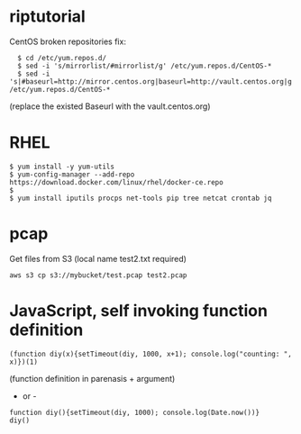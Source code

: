 # riptutorial

  CentOS broken repositories fix:  
```
  $ cd /etc/yum.repos.d/    
  $ sed -i 's/mirrorlist/#mirrorlist/g' /etc/yum.repos.d/CentOS-*  
  $ sed -i 's|#baseurl=http://mirror.centos.org|baseurl=http://vault.centos.org|g' /etc/yum.repos.d/CentOS-*
```
  (replace the existed Baseurl with the vault.centos.org)  
  
# RHEL
```
$ yum install -y yum-utils
$ yum-config-manager --add-repo https://download.docker.com/linux/rhel/docker-ce.repo
$
$ yum install iputils procps net-tools pip tree netcat crontab jq
```
  
# pcap  
Get files from S3 (local name test2.txt required)  
```
aws s3 cp s3://mybucket/test.pcap test2.pcap
```
    
# JavaScript, self invoking function definition  
```
(function diy(x){setTimeout(diy, 1000, x+1); console.log("counting: ", x)})(1)
```
(function definition in parenasis + argument)  
- or -
```
function diy(){setTimeout(diy, 1000); console.log(Date.now())}
diy()
```


